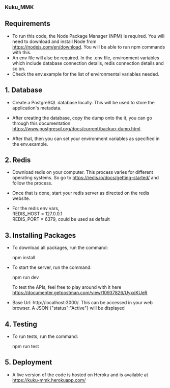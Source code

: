 ### Kuku_MMK

## Requirements
- To run this code, the Node Package Manager (NPM) is required. You will need to download and install Node from https://nodejs.com/en/download. You will be able to run     npm commands with this.<br/>
- An env file will alse be required. In the .env file, environment variables which include database connection details, redis connection details and so on.<br/>
- Check the env.example for the list of environmental variables needed.

## 1. Database
- Create a PostgreSQL database locally. This will be used to store the application's metadata.<br/>

- After creating the database, copy the dump onto the it, you can go through this documentation https://www.postgresql.org/docs/current/backup-dump.html. <br/>

- After that, then you can set your environment variables as specified in the env.example.<br/>

## 2. Redis
- Download redis on your computer. This process varies for different operating systems. So go to https://redis.io/docs/getting-started/ and follow the process. <br/>

- Once that is done, start your redis server as directed on the redis website.<br/>

- For the redis env vars,<br/>
    REDIS_HOST = 127.0.0.1<br/>
    REDIS_PORT = 6379, could be used as default
  
## 3. Installing Packages
- To download all packages, run the command:<br/>
    
    npm install<br/>

- To start the server, run the command: <br/>
    
    npm run dev<br/>
    
    To test the APIs, feel free to play around with it here https://documenter.getpostman.com/view/10937826/UyxdKUeR
    
- Base Url: http://localhost:3000/. This can be accessed in your web browser. A JSON {"status":"Active"} will be displayed

## 4. Testing
- To run tests, run the command: <br/>
   
   npm run test <br/>
    
## 5. Deployment
- A live version of the code is hosted on Heroku and is available at https://kuku-mmk.herokuapp.com/

